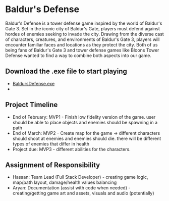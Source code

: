 # Baldur's Defense
Baldur's Defense is a tower defense game inspired by the world of Baldur's Gate 3. Set in the iconic city of Baldur's Gate, players must defend against hordes of enemies seeking to invade the city. Drawing from the diverse cast of characters, creatures, and environments of Baldur's Gate 3, players will encounter familiar faces and locations as they protect the city. Both of us being fans of Baldur's Gate 3 and tower defense games like Bloons Tower Defense wanted to find a way to combine both aspects into our game.

## Download the .exe file to start playing
- [BaldursDefense.exe](https://github.com/HasaanToor/BaldursDefense/blob/2da1db75b42a335e67e2822e51f59a1290363e73/BaldursDefense.exe)
- 
## Project Timeline
- End of February: MVP1 - Finish low fidelity version of the game. user should be able to place objects and enemies should be spawning in a path 
- End of March: MVP2 - Create map for the game -> different characters should shoot at enemies and enemies should die. there will be different types of enemies that differ in health 
- Project due: MVP3 - different abilities for the characters. 

## Assignment of Responsibility
- Hasaan: Team Lead (Full Stack Developer) - creating game logic, map/path layout, damage/health values balancing
- Aryan: Documentation (assist with code when needed) - creating/getting game art and assets, visuals and audio (potentially)
  
